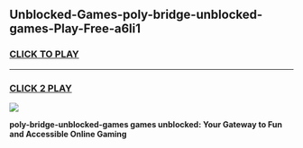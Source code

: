 
## Unblocked-Games-poly-bridge-unblocked-games-Play-Free-a6li1
<h3>
<a href="https://premium76.site?title=poly-bridge-unblocked-games&ref=22A">CLICK TO PLAY</a></h3>
<hr>

<h3>
<a href="https://premium76.site?title=poly-bridge-unblocked-games&ref=22A">CLICK 2 PLAY</a>
  
</h3>

<a href="https://premium76.site?title=poly-bridge-unblocked-games&ref=22A"><img src="https://clearcache.store/games.png"></a>


**poly-bridge-unblocked-games games unblocked: Your Gateway to Fun and Accessible Online Gaming**
